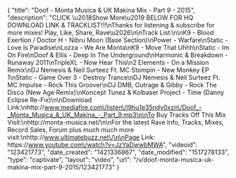 {
    "title": "Doof - Monta Musica & UK Makina Mix - Part 9 - 2015",
    "description": "CLICK \u2018Show More\u2019 BELOW FOR HQ DOWNLOAD LINK & TRACKLIST!!!\nThanks for listening & subscribe for more mixes! Play, Like, Share, Rave\u2026\n\nTrack List:\n\nK9 - Blood Exertion \/ Doctor H - Nibru Moon (Base Section)\nPower - Warfare\nStatic - Love Is Paradise\nLozza - We Are Monta\nK9 - Move That Uhhh\nStatic - Im On Fire\nDoof & Ellis - Deep In The Underground\nHarmonic & Breakdown - Runaway 2011\nTripleXL - Now Hear This\n2 Elements - On a Mission Remix\nDJ Nemesis & Neil Surteez Ft. MC Stompin - New Monkey EP 1\nStatic - Game Over 3 - Destroy Trance\nDJ Nemesis & Neil Surteez Ft. MC Impulse - Rock This Groover\nDJ DMB, Outrage & Gibby - Rock The Disco (New Age Remix)\nKoncept Tunez & Kolbaser Project - Time (Danny Eclipse Re-Fix)\n\nDownload Link:\nhttp:\/\/www.mediafire.com\/listen\/l9hu1e35ndy0xzn\/Doof_-_Monta_Musica_&_UK_Makina_-_Part_9.mp3\n\nTo Buy Tracks Off This Mix Visit:\nhttp:\/\/monta-musica.net\/\n\nFor the latest Rave Info, Tracks, Mixes, Record Sales, Forum plus much much more visit:\nhttp:\/\/www.ultimatebuzz.net\/\n\nPage Link: https:\/\/www.youtube.com\/watch?v=JzYaDwwbMWA",
    "videoid": "123421773",
    "date_created": "1421336867",
    "date_modified": "1517278133",
    "type": "captivate",
    "layout": "video",
    "url": "\/v\/doof-monta-musica-uk-makina-mix-part-9-2015\/123421773"
}
